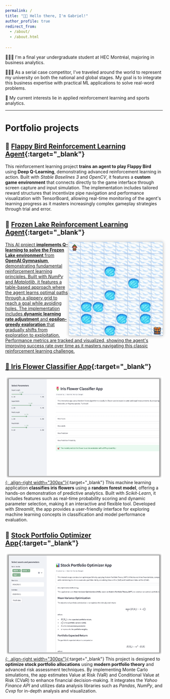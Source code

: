 ```yaml
---
permalink: /
title: "👋🏽 Hello there, I'm Gabriel!" 
author_profile: true
redirect_from: 
  - /about/
  - /about.html

--- 
```


👨🏽‍💻 I'm a final year undergraduate student at HEC Montréal, majoring in business analytics.

👨🏽‍💼 As a serial case competitor, I've traveled around the world to represent my university on both the national and global stages. My goal is to integrate this business expertise with practical ML applications to solve real-word problems.

🤖 My current interests lie in applied reinforcement learning and sports analytics.

---

# Portfolio projects

## 🔗 [Flappy Bird Reinforcement Learning Agent](https://github.com/ghj95/dqn_bird/blob/main/bird.ipynb){:target="_blank"} 
This reinforcement learning project **trains an agent to play Flappy Bird** using **Deep Q-Learning**, demonstrating advanced reinforcement learning in action. Built with *Stable Baselines 3* and *OpenCV*, it features a **custom game environment** that connects directly to the game interface through screen capture and input simulation. The implementation includes tailored reward structures that incentivize pipe navigation and performance visualization with TensorBoard, allowing real-time monitoring of the agent's learning progress as it masters increasingly complex gameplay strategies through trial and error.

## 🔗 [Frozen Lake Reinforcement Learning Agent](https://ghj95.github.io/portfolio//posts/2025/03/lake-rl/){:target="_blank"}
<a href="https://ghj95.github.io/portfolio//posts/2025/03/lake-rl/" target="_blank"><img src="./images/fl.gif" alt="Gif Frozen Lake" width="300px" style="float: right; box-shadow: 0 0 10px rgba(0, 0, 0, 0.3);">

This AI project **implements Q-learning to solve the Frozen Lake environment** from **OpenAI Gymnasium**, demonstrating fundamental reinforcement learning principles. Built with *NumPy* and *Matplotlib*, it features a table-based approach where the agent learns optimal paths through a slippery grid to reach a goal while avoiding holes. The implementation includes **dynamic learning rate adjustment** and **epsilon-greedy exploration** that gradually shifts from exploration to exploitation. Performance metrics are tracked and visualized, showing the agent's improving success rate over time as it masters navigating this classic reinforcement learning challenge.

## 🔗 [Iris Flower Classifier App](https://github.com/ghj95/iris_app){:target="_blank"}
[![Illustration of Iris App](./images/iris_app.png){: .align-right width="300px"}](https://iris-class.streamlit.app){:target="_blank"}
This machine learning application **classifies iris flowers** using a **random forest model**, offering a hands-on demonstration of predictive analytics. Built with *Scikit-Learn*, it includes features such as real-time probability scoring and dynamic parameter selection, making it an interactive and flexible tool. Developed with *Streamlit*, the app provides a user-friendly interface for exploring machine learning concepts in classification and model performance evaluation.

## 🔗 [Stock Portfolio Optimizer App](https://github.com/ghj95/port_opt){:target="_blank"} 
[![Illustration of Portfolio App](./images/portfolio.png){: .align-right width="300px"}](https://port-opt.streamlit.app){:target="_blank"}
This project is designed to **optimize stock portfolio allocations** using **modern portfolio theory** and advanced risk assessment techniques. By implementing Monte Carlo simulations, the app estimates Value at Risk (VaR) and Conditional Value at Risk (CVaR) to enhance financial decision-making. It integrates the *Yahoo Finance API* and utilizes data analysis libraries such as *Pandas*, *NumPy*, and *Cvxp* for in-depth analysis and visualization.
